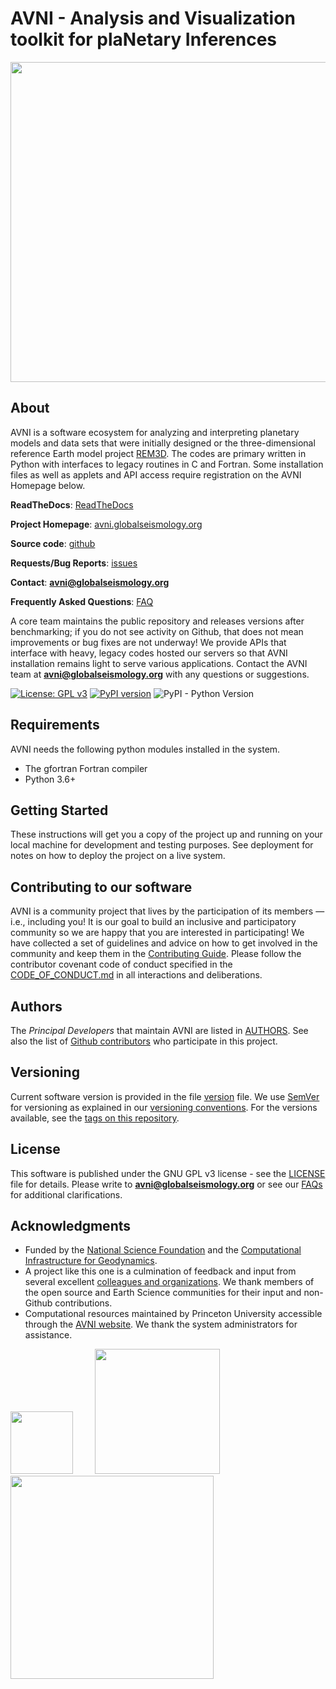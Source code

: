 # AVNI - Analysis and Visualization toolkit for plaNetary Inferences

<img src="https://avni.globalseismology.org/stable/_static/logos/logo_avni_color_withname.png" width="512">

## About

AVNI is a software ecosystem for analyzing and interpreting planetary models and data sets that were initially designed or the three-dimensional reference Earth model project [REM3D](https://rem3d.org). The codes are primary written in Python with interfaces to legacy routines in C and Fortran. Some installation files as well as applets and API access require registration on the AVNI Homepage below.

**ReadTheDocs**: [ReadTheDocs](https://avni.globalseismology.org)

**Project Homepage**: [avni.globalseismology.org](http://avni.globalseismology.org)

**Source code**: [github](https://github.com/globalseismology/avni)

**Requests/Bug Reports**: [issues](https://github.com/globalseismology/avni/issues)

**Contact**: **avni@globalseismology.org**

**Frequently Asked Questions**: [FAQ](https://avni.globalseismology.org/stable/overview/faq.html)

A core team maintains the public repository and releases versions after benchmarking; if you do not see activity on Github, that does not mean improvements or bug fixes are not underway! We provide APIs that interface with heavy, legacy codes hosted our servers so that AVNI installation remains light to serve various applications. Contact the AVNI team at **avni@globalseismology.org** with any questions or suggestions.

[![License: GPL v3](https://img.shields.io/badge/License-GPLv3-blue.svg)](https://www.gnu.org/licenses/gpl-3.0) [![PyPI version](https://badge.fury.io/py/avni.svg)](https://badge.fury.io/py/avni) ![PyPI - Python Version](https://img.shields.io/pypi/pyversions/avni.svg?style=popout)

## Requirements

AVNI needs the following python modules installed in the system.
* The gfortran Fortran compiler
* Python 3.6+

## Getting Started

These instructions will get you a copy of the project up and running on your local machine for development and testing purposes. See deployment for notes on how to deploy the project on a live system.


## Contributing to our software

AVNI is a community project that lives by the participation of its
members — i.e., including you! It is our goal to build an inclusive and
participatory community so we are happy that you are interested in
participating! We have collected a set of guidelines and advice on how to get
involved in the community and keep them in the
[Contributing Guide](https://avni.globalseismology.org/stable/overview/contributing.html).
Please follow the contributor covenant code of conduct specified in the [CODE_OF_CONDUCT.md](CODE_OF_CONDUCT.md) in all interactions and deliberations.

## Authors

The *Principal Developers* that maintain AVNI are listed in [AUTHORS](AUTHORS). See also the list of [Github contributors](https://github.com/globalseismology/avni/contributors) who participate in this project.

## Versioning

Current software version is provided in the file [version](avni/version.py) file. We use [SemVer](http://semver.org/) for versioning as explained in our [versioning conventions](https://avni.globalseismology.org/stable/overview/versioning_conventions.html). For the versions available, see the [tags on this repository](https://github.com/globalseismology/avni/tags).

## License

This software is published under the GNU GPL v3 license - see the [LICENSE](LICENSE) file for details. Please write to **avni@globalseismology.org** or see our [FAQs](https://avni.globalseismology.org/stable/overview/faq.html) for additional clarifications.

## Acknowledgments

* Funded by the [National Science Foundation](http://nsf.gov) and the [Computational Infrastructure for Geodynamics](http://geodynamics.org).
* A project like this one is a culmination of feedback and input from several excellent [colleagues and organizations](https://globalseismology.princeton.edu/about/people). We thank members of the open source and Earth Science communities for their input and non-Github contributions.
* Computational resources maintained by Princeton University accessible through the [AVNI website](http://avni.globalseismology.org). We thank the system administrators for assistance.

<img src="https://avni.globalseismology.org/stable/_static/logos/NSF.png" width="100"> &nbsp; &nbsp; &nbsp; &nbsp; <img src="https://avni.globalseismology.org/stable/_static/logos/CIG_logo.png" width="200"> &nbsp; &nbsp; &nbsp; &nbsp; <img src="https://avni.globalseismology.org/stable/_static/logos/PU-standard.png" width="325">
